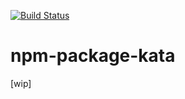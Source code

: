 [![Build Status](https://travis-ci.org/AlessioCoser/npm-package-kata.svg?branch=master)](https://travis-ci.org/AlessioCoser/npm-package-kata)

# npm-package-kata

[wip]
